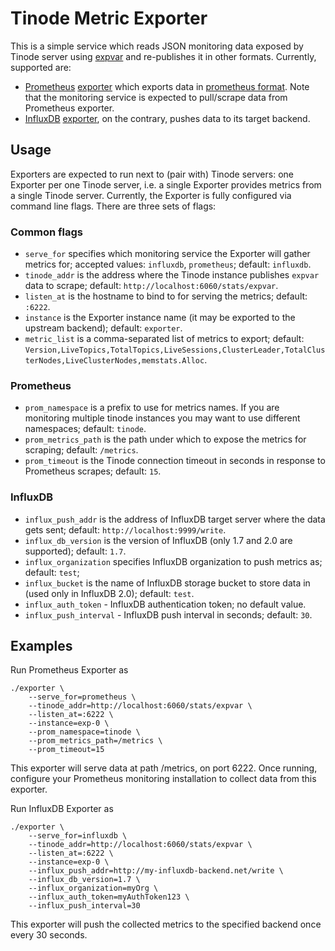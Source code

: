 # Tinode Metric Exporter

This is a simple service which reads JSON monitoring data exposed by Tinode server using [expvar](https://golang.org/pkg/expvar/) and re-publishes it in other formats.
Currently, supported are:
* [Prometheus](https://prometheus.io/) [exporter](https://prometheus.io/docs/instrumenting/exporters/) which exports data in [prometheus format](https://prometheus.io/docs/concepts/data_model/).
Note that the monitoring service is expected to pull/scrape data from Prometheus exporter.
* [InfluxDB](https://www.influxdata.com/) [exporter](https://docs.influxdata.com/influxdb/v1.7/tools/api/#write-http-endpoint), on the contrary, pushes data to its target backend.

## Usage

Exporters are expected to run next to (pair with) Tinode servers: one Exporter per one Tinode server, i.e. a single Exporter provides metrics from a single Tinode server.
Currently, the Exporter is fully configured via command line flags. There are three sets of flags:

### Common flags
* `serve_for` specifies which monitoring service the Exporter will gather metrics for; accepted values: `influxdb`, `prometheus`; default: `influxdb`.
* `tinode_addr` is the address where the Tinode instance publishes `expvar` data to scrape; default: `http://localhost:6060/stats/expvar`.
* `listen_at` is the hostname to bind to for serving the metrics; default: `:6222`.
* `instance` is the Exporter instance name (it may be exported to the upstream backend); default: `exporter`.
* `metric_list` is a comma-separated list of metrics to export; default: `Version,LiveTopics,TotalTopics,LiveSessions,ClusterLeader,TotalClusterNodes,LiveClusterNodes,memstats.Alloc`.

### Prometheus
* `prom_namespace` is a prefix to use for metrics names. If you are monitoring multiple tinode instances you may want to use different namespaces; default: `tinode`.
* `prom_metrics_path` is the path under which to expose the metrics for scraping; default: `/metrics`.
* `prom_timeout` is the Tinode connection timeout in seconds in response to Prometheus scrapes; default: `15`.

### InfluxDB
* `influx_push_addr` is the address of InfluxDB target server where the data gets sent; default: `http://localhost:9999/write`.
* `influx_db_version` is the version of InfluxDB (only 1.7 and 2.0 are supported); default: `1.7`.
* `influx_organization` specifies InfluxDB organization to push metrics as; default: `test`;
* `influx_bucket` is the name of InfluxDB storage bucket to store data in (used only in InfluxDB 2.0); default: `test`.
* `influx_auth_token` - InfluxDB authentication token; no default value.
* `influx_push_interval` - InfluxDB push interval in seconds; default: `30`.

## Examples
Run Prometheus Exporter as
```
./exporter \
    --serve_for=prometheus \
    --tinode_addr=http://localhost:6060/stats/expvar \
    --listen_at=:6222 \
    --instance=exp-0 \
    --prom_namespace=tinode \
    --prom_metrics_path=/metrics \
    --prom_timeout=15
```

This exporter will serve data at path /metrics, on port 6222.
Once running, configure your Prometheus monitoring installation to collect data from this exporter.

Run InfluxDB Exporter as
```
./exporter \
    --serve_for=influxdb \
    --tinode_addr=http://localhost:6060/stats/expvar \
    --listen_at=:6222 \
    --instance=exp-0 \
    --influx_push_addr=http://my-influxdb-backend.net/write \
    --influx_db_version=1.7 \
    --influx_organization=myOrg \
    --influx_auth_token=myAuthToken123 \
    --influx_push_interval=30
```

This exporter will push the collected metrics to the specified backend once every 30 seconds.
